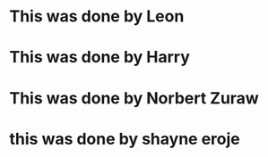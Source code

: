# This was done by Leon

# This was done by Harry

# This was done by Norbert Zuraw

# this was done by shayne eroje 